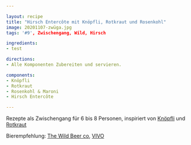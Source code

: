```yaml
---

layout: recipe
title: "Hirsch Entercôte mit Knöpfli, Rotkraut und Rosenkohl"
image: 20201107-zwüga.jpg
tags: '#9', Zwischengang, Wild, Hirsch

ingredients:
- test

directions:
- Alle Komponenten Zubereiten und servieren.

components:
- Knöpfli
- Rotkraut
- Rosenkohl & Maroni
- Hirsch Entercôte

---
```


Rezepte als Zwischengang für 6 bis 8 Personen, inspiriert von [Knöpfli](https://www.bettybossi.ch/de/Rezept/ShowRezept/BB_ETXX041101_0006A-40-de?setDevice=auto) und [Rotkraut](https://fooby.ch/de/rezepte/18407/rotkraut-)

Bierempfehlung: [The Wild Beer co](https://www.wildbeerco.com/), [VIVO](https://www.wildbeerco.com/item/612/Beers/Vivo-Bottle.html)
